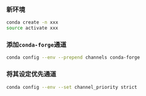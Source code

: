 <!--
 * @Author: LiZedong <15516926476@163.com>
 * @Date: 2022-02-11 09:35:03
 * @LastEditors: LiZedong <15516926476@163.com>
 * @LastEditTime: 2022-02-11 09:39:12
 * @FilePath: \A个人笔记\python相关\anaconda设定\环境设定.md
-->
### 新环境
```sh
conda create -n xxx
source activate xxx
```

### 添加`conda-forge`通道
```sh
conda config --env --prepend channels conda-forge
```

### 将其设定优先通道
```sh
conda config --env --set channel_priority strict
```